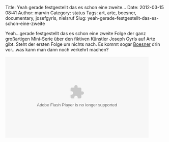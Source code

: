 Title: Yeah gerade festgestellt das es schon eine zweite...
Date: 2012-03-15 08:41
Author: marvin
Category: status
Tags: art, arte, boesner, documentary, josefgyrls, nielsruf
Slug: yeah-gerade-festgestellt-das-es-schon-eine-zweite

Yeah...gerade festgestellt das es schon eine zweite Folge der ganz
großartigen Mini-Serie über den fiktiven Künstler Joseph Gyrls auf Arte
gibt. Steht der ersten Folge um nichts nach. Es kommt sogar
[Boesner](http://boesnder.de) drin vor...was kann man dann noch verkehrt
machen?

<p>
<object classid="clsid:D27CDB6E-AE6D-11cf-96B8-444553540000" codebase="http://download.macromedia.com/pub/shockwave/cabs/flash/swflash.cab#version=10,0,0,0" id="playerArte" allowscriptaccess="always" width="450" height="255">
<param name="allowFullScreen" value="true"></param><param name="allowScriptAccess" value="always"></param><param name="quality" value="high"><param name="movie" value="http://download.creative.arte.tv/creative/flash/player.swf?videoId=8637&amp;admin=false&amp;mode=prod&amp;embed=true&amp;appContext=creative">

<embed src="http://download.creative.arte.tv/creative/flash/player.swf?videoId=8637&amp;admin=false&amp;mode=prod&amp;embed=true&amp;appContext=creative" width="450" height="255" allowfullscreen="true" name="playerArte" quality="high" allowscriptaccess="always" pluginspage="http://www.macromedia.com/go/getflashplayer" type="application/x-shockwave-flash">
</embed>
</object>
</p>

